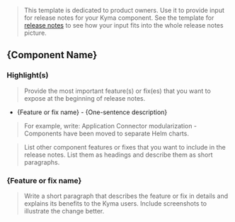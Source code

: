 > This template is dedicated to product owners. Use it to provide input for release notes for your Kyma component. See the template for [release notes](./release-notes.md) to see how your input fits into the whole release notes picture.

## {Component Name}

### Highlight(s)

> Provide the most important feature(s) or fix(es) that you want to expose at the beginning of release notes.

- {Feature or fix name} - {One-sentence description}

> For example, write:
> Application Connector modularization - Components have been moved to separate Helm charts.

> List other component features or fixes that you want to include in the release notes. List them as headings and describe them as short paragraphs.

### {Feature or fix name}

> Write a short paragraph that describes the feature or fix in details and explains its benefits to the Kyma users. Include screenshots to illustrate the change better.
